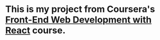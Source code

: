 # This is my project from Coursera's [Front-End Web Development with React](https://www.coursera.org/learn/front-end-react) course.
